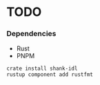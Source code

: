 # TODO


### Dependencies

- Rust
- PNPM

```
crate install shank-idl
rustup component add rustfmt
```